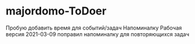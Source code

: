 # majordomo-ToDoer
Пробую добавить время для событий/задач
Напоминалку
Рабочая версия
2021-03-09 поправил напоминалку для повторяющихся задач

